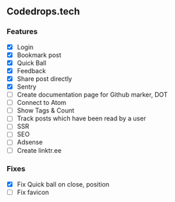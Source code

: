 ## Codedrops.tech

### Features

- [x] Login
- [x] Bookmark post
- [x] Quick Ball
- [x] Feedback
- [x] Share post directly
- [x] Sentry
- [ ] Create documentation page for Github marker, DOT
- [ ] Connect to Atom
- [ ] Show Tags & Count
- [ ] Track posts which have been read by a user
- [ ] SSR
- [ ] SEO
- [ ] Adsense
- [ ] Create linktr.ee

### Fixes

- [x] Fix Quick ball on close, position
- [ ] Fix favicon
